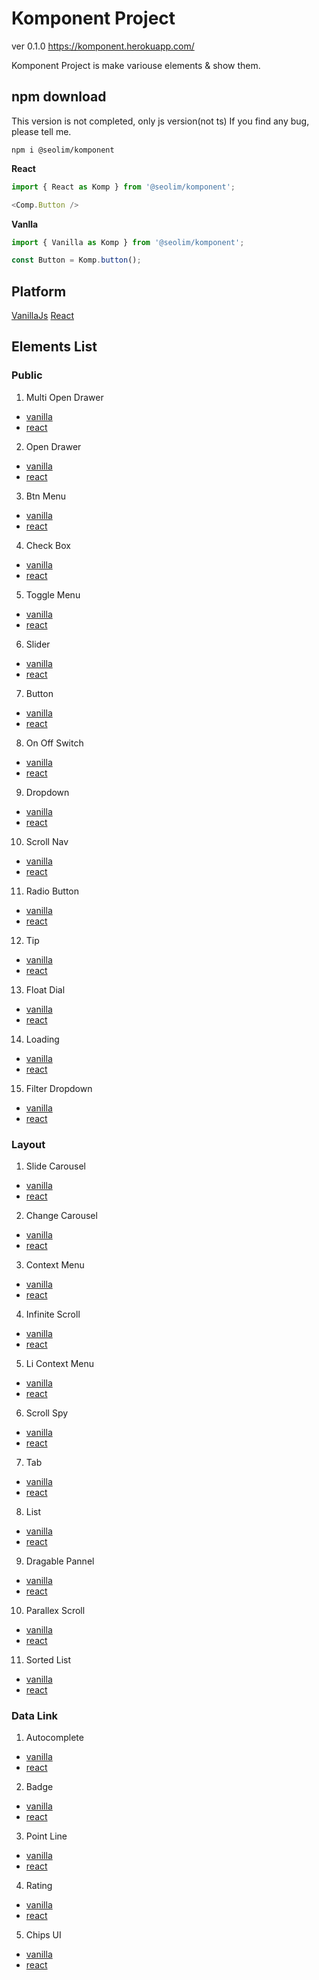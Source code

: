 # Komponent Project
ver 0.1.0
https://komponent.herokuapp.com/

Komponent Project is make variouse elements & show them.

## npm download
This version is not completed, only js version(not ts)
If you find any bug, please tell me.

```
npm i @seolim/komponent
```

**React**
```javascript
import { React as Komp } from '@seolim/komponent';

<Comp.Button /> 
```

**Vanlla**
```javascript
import { Vanilla as Komp } from '@seolim/komponent';

const Button = Komp.button();
```

## Platform

[VanillaJs]((https://komponent.herokuapp.com/vanilla))
[React](https://komponent.herokuapp.com/react)

## Elements List

### Public
1. Multi Open Drawer
  - [vanilla](https://komponent.herokuapp.com/vanilla/multiopendrawer)
  - [react](https://komponent.herokuapp.com/react/multiopendrawer)

2. Open Drawer
  - [vanilla](https://komponent.herokuapp.com/vanilla/opendrawer)
  - [react](https://komponent.herokuapp.com/react/opendrawer)

3. Btn Menu
  - [vanilla](https://komponent.herokuapp.com/vanilla/btnmenu)
  - [react](https://komponent.herokuapp.com/react/btnmenu)

4. Check Box
  - [vanilla](https://komponent.herokuapp.com/vanilla/checkbox)
  - [react](https://komponent.herokuapp.com/react/checkbox)

5. Toggle Menu
  - [vanilla](https://komponent.herokuapp.com/vanilla/togglemenu)
  - [react](https://komponent.herokuapp.com/react/togglemenu)

6. Slider
  - [vanilla](https://komponent.herokuapp.com/vanilla/slider)
  - [react](https://komponent.herokuapp.com/react/slider)

7. Button
  - [vanilla](https://komponent.herokuapp.com/vanilla/button)
  - [react](https://komponent.herokuapp.com/react/button)

8. On Off Switch
  - [vanilla](https://komponent.herokuapp.com/vanilla/onoffswitch)
  - [react](https://komponent.herokuapp.com/react/onoffswitch)

9. Dropdown
  - [vanilla](https://komponent.herokuapp.com/vanilla/dropdown)
  - [react](https://komponent.herokuapp.com/react/dropdown)

10. Scroll Nav
  - [vanilla](https://komponent.herokuapp.com/vanilla/scrollnav)
  - [react](https://komponent.herokuapp.com/react/scrollnav)

11. Radio Button
  - [vanilla](https://komponent.herokuapp.com/vanilla/radiobutton)
  - [react](https://komponent.herokuapp.com/react/radiobutton)

12. Tip
  - [vanilla](https://komponent.herokuapp.com/vanilla/tip)
  - [react](https://komponent.herokuapp.com/react/tip)

13. Float Dial
  - [vanilla](https://komponent.herokuapp.com/vanilla/floatdial)
  - [react](https://komponent.herokuapp.com/react/floatdial)

14. Loading
  - [vanilla](https://komponent.herokuapp.com/vanilla/loading)
  - [react](https://komponent.herokuapp.com/react/loading)

15. Filter Dropdown
  - [vanilla](https://komponent.herokuapp.com/vanilla/filterdropdown)
  - [react](https://komponent.herokuapp.com/react/filterdropdown)

### Layout
1. Slide Carousel
  - [vanilla](https://komponent.herokuapp.com/vanilla/slidercarousel)
  - [react](https://komponent.herokuapp.com/react/slidercarousel)

2. Change Carousel
  - [vanilla](https://komponent.herokuapp.com/vanilla/changecarousel)
  - [react](https://komponent.herokuapp.com/react/changecarousel)

3. Context Menu
  - [vanilla](https://komponent.herokuapp.com/vanilla/contextmenu)
  - [react](https://komponent.herokuapp.com/react/contextmenu)

4. Infinite Scroll
  - [vanilla](https://komponent.herokuapp.com/vanilla/infinitescroll)
  - [react](https://komponent.herokuapp.com/react/infinitescroll)

5. Li Context Menu
  - [vanilla](https://komponent.herokuapp.com/vanilla/licontextmenu)
  - [react](https://komponent.herokuapp.com/react/licontextmenu)

6. Scroll Spy
  - [vanilla](https://komponent.herokuapp.com/vanilla/scrollspy)
  - [react](https://komponent.herokuapp.com/react/scrollspy)

7. Tab
  - [vanilla](https://komponent.herokuapp.com/vanilla/tab)
  - [react](https://komponent.herokuapp.com/react/tab)

8. List
  - [vanilla](https://komponent.herokuapp.com/vanilla/list)
  - [react](https://komponent.herokuapp.com/react/list)

9. Dragable Pannel
  - [vanilla](https://komponent.herokuapp.com/vanilla/dragablepannel)
  - [react](https://komponent.herokuapp.com/react/dragablepannel)

10. Parallex Scroll
  - [vanilla](https://komponent.herokuapp.com/vanilla/parallexscroll)
  - [react](https://komponent.herokuapp.com/react/parallexscroll)

11. Sorted List
  - [vanilla](https://komponent.herokuapp.com/vanilla/sortedlist)
  - [react](https://komponent.herokuapp.com/react/sortedlist)

### Data Link

1. Autocomplete
  - [vanilla](https://komponent.herokuapp.com/vanilla/autocomplete)
  - [react](https://komponent.herokuapp.com/react/autocomplete)

2. Badge
  - [vanilla](https://komponent.herokuapp.com/vanilla/badge)
  - [react](https://komponent.herokuapp.com/react/badge)

3. Point Line
  - [vanilla](https://komponent.herokuapp.com/vanilla/pointline)
  - [react](https://komponent.herokuapp.com/react/pointline)

4. Rating
  - [vanilla](https://komponent.herokuapp.com/vanilla/rating)
  - [react](https://komponent.herokuapp.com/react/rating)

5. Chips UI
  - [vanilla](https://komponent.herokuapp.com/vanilla/chipsui)
  - [react](https://komponent.herokuapp.com/react/chipsui)
